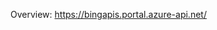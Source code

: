 <!-- 
NavPath: Bing Video Search API
LinkLabel: Overview
Weight: 80
Url: Bing-video-search-API/documentation
-->

Overview: https://bingapis.portal.azure-api.net/
